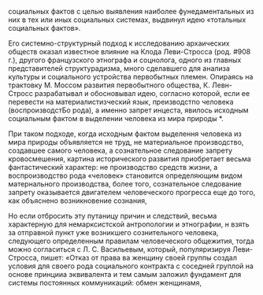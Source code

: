 социальных фактов с целью выявления наиболее фунедаментальных из них в тех или иных социальных системах, выдвинул идею «тотальных социальных фактов».

Его системно-структурный подход к исследованию архаических обществ оказал известное влияние на Клода Леви-Стросса (род. #908 г.), другого французского этнографа и соцнолога, одного из главных представителей структурадизма, много сделавшего для анализа культуры и социального устройства первобытных племен. Опираясь на трактовку М. Моссом развития первобытного общества, К. Левн-Стросс разрабатывал и обосновывал идею, согласно которой, если ее перевести на материалистизческий язык, преизводстпо человека (воспроизводстБо рода), а именно запрет инцеста, явилось исходным социальным фактом в выделении человека из мира природы *.

При таком подходе, когда исходным фактом выделення человека из мира природы объявляется не труд, не материальное производство, создавшее самого человека, а сознательное следование запрету кровосмешения, картина исторического развития приобретает весьма фантастический характер: не производство средств жизни, а воспроизводство рода «человек» становится определяющим видом матернального производства, более того, сознательное следование запрету оказывается двигателем человеческого прогресса еще до того, как объяснено возникновение сознания,

Но если отбросить эту путаницу причин и следствий, весьма характерную для немарксистской антропологии и этнографии, н взять за отправной пункт уже возникшего сознительного человека, следующего определенным правилам человеческого общежития, тогда можно согласиться с Л. С. Васильевым, который, популяризируя Леви-Стросса, пишет: «Отказ от права ва женщину своей группы создал условия для своего рода социального контракта с соседней груплой на основе принцииа эквивалента и тем самым заложил фундамент для системы постоянных коммуникаций: обмен женщинамя,

[^*]: Известный советскнй исследователь этих проблем Л. С. Васильев так писал об этом: «Опираясь на фундаментальные носледования М. Мосса о даре и дарообмене, Леви-Стросс разработал идею а том, что первоосновой общества, первоначальным соцнальным фактем, вылелившим человека из мнра приролы, был запрет инцеста н связанвый с этим взаимообмез женщинами» (Васильев Л. С. Становхение политической адмчнистрании: От локальной группы охотников и собиратедей к протогосударству-чнфдом // Народы Азин и Африки, 1980. № 1. С. 175).
